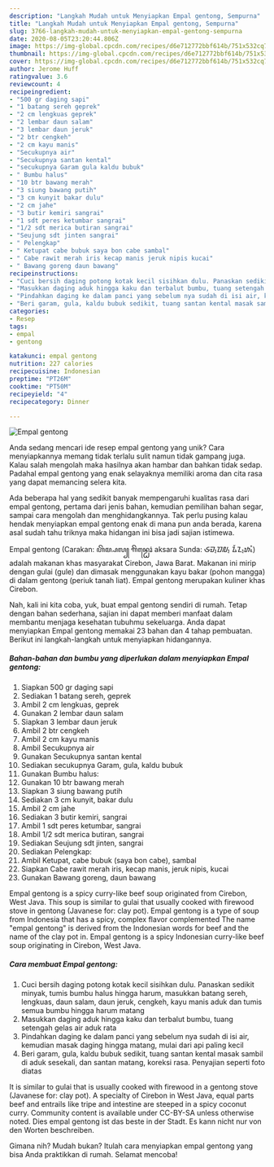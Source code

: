 ```yaml
---
description: "Langkah Mudah untuk Menyiapkan Empal gentong, Sempurna"
title: "Langkah Mudah untuk Menyiapkan Empal gentong, Sempurna"
slug: 3766-langkah-mudah-untuk-menyiapkan-empal-gentong-sempurna
date: 2020-08-05T23:20:44.806Z
image: https://img-global.cpcdn.com/recipes/d6e712772bbf614b/751x532cq70/empal-gentong-foto-resep-utama.jpg
thumbnail: https://img-global.cpcdn.com/recipes/d6e712772bbf614b/751x532cq70/empal-gentong-foto-resep-utama.jpg
cover: https://img-global.cpcdn.com/recipes/d6e712772bbf614b/751x532cq70/empal-gentong-foto-resep-utama.jpg
author: Jerome Huff
ratingvalue: 3.6
reviewcount: 4
recipeingredient:
- "500 gr daging sapi"
- "1 batang sereh geprek"
- "2 cm lengkuas geprek"
- "2 lembar daun salam"
- "3 lembar daun jeruk"
- "2 btr cengkeh"
- "2 cm kayu manis"
- "Secukupnya air"
- "Secukupnya santan kental"
- "secukupnya Garam gula kaldu bubuk"
- " Bumbu halus"
- "10 btr bawang merah"
- "3 siung bawang putih"
- "3 cm kunyit bakar dulu"
- "2 cm jahe"
- "3 butir kemiri sangrai"
- "1 sdt peres ketumbar sangrai"
- "1/2 sdt merica butiran sangrai"
- "Seujung sdt jinten sangrai"
- " Pelengkap"
- " Ketupat cabe bubuk saya bon cabe sambal"
- " Cabe rawit merah iris kecap manis jeruk nipis kucai"
- " Bawang goreng daun bawang"
recipeinstructions:
- "Cuci bersih daging potong kotak kecil sisihkan dulu. Panaskan sedikit minyak, tumis bumbu halus hingga harum, masukkan batang sereh, lengkuas, daun salam, daun jeruk, cengkeh, kayu manis aduk dan tumis semua bumbu hingga harum matang"
- "Masukkan daging aduk hingga kaku dan terbalut bumbu, tuang setengah gelas air aduk rata"
- "Pindahkan daging ke dalam panci yang sebelum nya sudah di isi air, kemudian masak daging hingga matang, mulai dari api paling kecil"
- "Beri garam, gula, kaldu bubuk sedikit, tuang santan kental masak sambil di aduk sesekali, dan santan matang, koreksi rasa. Penyajian seperti foto diatas"
categories:
- Resep
tags:
- empal
- gentong

katakunci: empal gentong 
nutrition: 227 calories
recipecuisine: Indonesian
preptime: "PT26M"
cooktime: "PT50M"
recipeyield: "4"
recipecategory: Dinner

---
```



![Empal gentong](https://img-global.cpcdn.com/recipes/d6e712772bbf614b/751x532cq70/empal-gentong-foto-resep-utama.jpg)

Anda sedang mencari ide resep empal gentong yang unik? Cara menyiapkannya memang tidak terlalu sulit namun tidak gampang juga. Kalau salah mengolah maka hasilnya akan hambar dan bahkan tidak sedap. Padahal empal gentong yang enak selayaknya memiliki aroma dan cita rasa yang dapat memancing selera kita.

Ada beberapa hal yang sedikit banyak mempengaruhi kualitas rasa dari empal gentong, pertama dari jenis bahan, kemudian pemilihan bahan segar, sampai cara mengolah dan menghidangkannya. Tak perlu pusing kalau hendak menyiapkan empal gentong enak di mana pun anda berada, karena asal sudah tahu triknya maka hidangan ini bisa jadi sajian istimewa.

Empal gentong (Carakan: ꦲꦼꦩ꧀ꦥꦭ꧀ ꦒꦼꦤ꧀ꦛꦺꦴꦁ aksara Sunda: ᮈᮙ᮪ᮕᮜ᮪ ᮍᮨᮔ᮪ᮒᮧᮀ) adalah makanan khas masyarakat Cirebon, Jawa Barat. Makanan ini mirip dengan gulai (gule) dan dimasak menggunakan kayu bakar (pohon mangga) di dalam gentong (periuk tanah liat). Empal gentong merupakan kuliner khas Cirebon.


Nah, kali ini kita coba, yuk, buat empal gentong sendiri di rumah. Tetap dengan bahan sederhana, sajian ini dapat memberi manfaat dalam membantu menjaga kesehatan tubuhmu sekeluarga. Anda dapat menyiapkan Empal gentong memakai 23 bahan dan 4 tahap pembuatan. Berikut ini langkah-langkah untuk menyiapkan hidangannya.

<!--inarticleads1-->

##### Bahan-bahan dan bumbu yang diperlukan dalam menyiapkan Empal gentong:

1. Siapkan 500 gr daging sapi
1. Sediakan 1 batang sereh, geprek
1. Ambil 2 cm lengkuas, geprek
1. Gunakan 2 lembar daun salam
1. Siapkan 3 lembar daun jeruk
1. Ambil 2 btr cengkeh
1. Ambil 2 cm kayu manis
1. Ambil Secukupnya air
1. Gunakan Secukupnya santan kental
1. Sediakan secukupnya Garam, gula, kaldu bubuk
1. Gunakan  Bumbu halus:
1. Gunakan 10 btr bawang merah
1. Siapkan 3 siung bawang putih
1. Sediakan 3 cm kunyit, bakar dulu
1. Ambil 2 cm jahe
1. Sediakan 3 butir kemiri, sangrai
1. Ambil 1 sdt peres ketumbar, sangrai
1. Ambil 1/2 sdt merica butiran, sangrai
1. Sediakan Seujung sdt jinten, sangrai
1. Sediakan  Pelengkap:
1. Ambil  Ketupat, cabe bubuk (saya bon cabe), sambal
1. Siapkan  Cabe rawit merah iris, kecap manis, jeruk nipis, kucai
1. Gunakan  Bawang goreng, daun bawang


Empal gentong is a spicy curry-like beef soup originated from Cirebon, West Java. This soup is similar to gulai that usually cooked with firewood stove in gentong (Javanese for: clay pot). Empal gentong is a type of soup from Indonesia that has a spicy, complex flavor complemented The name &#34;empal gentong&#34; is derived from the Indonesian words for beef and the name of the clay pot in. Empal gentong is a spicy Indonesian curry-like beef soup originating in Cirebon, West Java. 

<!--inarticleads2-->

##### Cara membuat Empal gentong:

1. Cuci bersih daging potong kotak kecil sisihkan dulu. Panaskan sedikit minyak, tumis bumbu halus hingga harum, masukkan batang sereh, lengkuas, daun salam, daun jeruk, cengkeh, kayu manis aduk dan tumis semua bumbu hingga harum matang
1. Masukkan daging aduk hingga kaku dan terbalut bumbu, tuang setengah gelas air aduk rata
1. Pindahkan daging ke dalam panci yang sebelum nya sudah di isi air, kemudian masak daging hingga matang, mulai dari api paling kecil
1. Beri garam, gula, kaldu bubuk sedikit, tuang santan kental masak sambil di aduk sesekali, dan santan matang, koreksi rasa. Penyajian seperti foto diatas


It is similar to gulai that is usually cooked with firewood in a gentong stove (Javanese for: clay pot). A specialty of Cirebon in West Java, equal parts beef and entrails like tripe and intestine are steeped in a spicy coconut curry. Community content is available under CC-BY-SA unless otherwise noted. Dies empal gentong ist das beste in der Stadt. Es kann nicht nur von den Worten beschreiben. 

Gimana nih? Mudah bukan? Itulah cara menyiapkan empal gentong yang bisa Anda praktikkan di rumah. Selamat mencoba!
